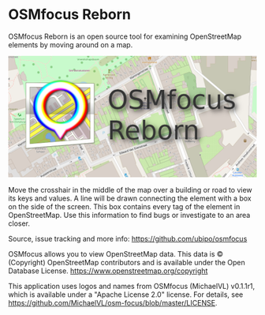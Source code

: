  # OSMfocus Reborn

OSMfocus Reborn is an open source tool for examining OpenStreetMap elements by moving around on a map.

![Feature Graphic](images/featuregfx.png)

Move the crosshair in the middle of the map over a building or road to view its keys and values. A line will be drawn connecting the element with a box on the side of the screen. This box contains every tag of the element in OpenStreetMap. Use this information to find bugs or investigate to an area closer.

Source, issue tracking and more info:
https://github.com/ubipo/osmfocus

OSMfocus allows you to view OpenStreetMap data. This data is © (Copyright) OpenStreetMap contributors and is available under the Open Database License. https://www.openstreetmap.org/copyright

This application uses logos and names from OSMfocus (MichaelVL) v0.1.1r1, which is available under a
"Apache License 2.0" license. For details, see https://github.com/MichaelVL/osm-focus/blob/master/LICENSE. 
